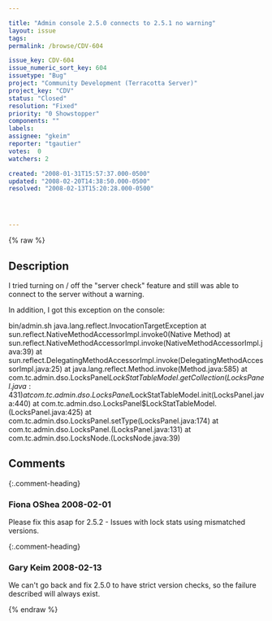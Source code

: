 ```yaml
---

title: "Admin console 2.5.0 connects to 2.5.1 no warning"
layout: issue
tags: 
permalink: /browse/CDV-604

issue_key: CDV-604
issue_numeric_sort_key: 604
issuetype: "Bug"
project: "Community Development (Terracotta Server)"
project_key: "CDV"
status: "Closed"
resolution: "Fixed"
priority: "0 Showstopper"
components: ""
labels: 
assignee: "gkeim"
reporter: "tgautier"
votes:  0
watchers: 2

created: "2008-01-31T15:57:37.000-0500"
updated: "2008-02-20T14:38:50.000-0500"
resolved: "2008-02-13T15:20:28.000-0500"




---
```


{% raw %}

## Description

<div markdown="1" class="description">

I tried turning on / off the "server check" feature and still was able to connect to the server without a warning.

In addition, I got this exception on the console:

bin/admin.sh
java.lang.reflect.InvocationTargetException
	at sun.reflect.NativeMethodAccessorImpl.invoke0(Native Method)
	at sun.reflect.NativeMethodAccessorImpl.invoke(NativeMethodAccessorImpl.java:39)
	at sun.reflect.DelegatingMethodAccessorImpl.invoke(DelegatingMethodAccessorImpl.java:25)
	at java.lang.reflect.Method.invoke(Method.java:585)
	at com.tc.admin.dso.LocksPanel$LockStatTableModel.getCollection(LocksPanel.java:431)
	at com.tc.admin.dso.LocksPanel$LockStatTableModel.init(LocksPanel.java:440)
	at com.tc.admin.dso.LocksPanel$LockStatTableModel.<init>(LocksPanel.java:425)
	at com.tc.admin.dso.LocksPanel.setType(LocksPanel.java:174)
	at com.tc.admin.dso.LocksPanel.<init>(LocksPanel.java:131)
	at com.tc.admin.dso.LocksNode.<init>(LocksNode.java:39)



</div>

## Comments


{:.comment-heading}
### **Fiona OShea** <span class="date">2008-02-01</span>

<div markdown="1" class="comment">

Please fix this asap for 2.5.2 - Issues with lock stats using mismatched versions.


</div>


{:.comment-heading}
### **Gary Keim** <span class="date">2008-02-13</span>

<div markdown="1" class="comment">

We can't go back and fix 2.5.0 to have strict version checks, so the failure described will always exist.


</div>



{% endraw %}
